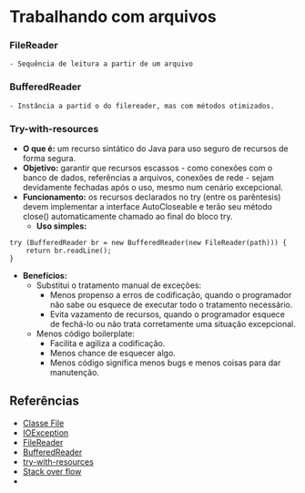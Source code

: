 # Trabalhando com arquivos

### FileReader
	- Sequência de leitura a partir de um arquivo
### BufferedReader
	- Instância a partid o do filereader, mas com métodos otimizados.
### Try-with-resources
- **O que é:** um recurso sintático do Java para uso seguro de recursos de forma segura.
- **Objetivo:** garantir que recursos escassos - como conexões com o banco de dados, referências a arquivos, conexões de rede - sejam devidamente fechadas após o uso, mesmo num cenário excepcional.
- **Funcionamento:** os recursos declarados no try (entre os parêntesis) devem implementar a interface AutoCloseable e terão seu método close() automaticamente chamado ao final do bloco try.
	- **Uso simples:**
```
try (BufferedReader br = new BufferedReader(new FileReader(path))) {
    return br.readLine();
}
```
- **Benefícios:**
	- Substitui o tratamento manual de exceções:
		- Menos propenso a erros de codificação, quando o programador não sabe ou esquece de executar todo o tratamento necessário.
		- Evita vazamento de recursos, quando o programador esquece de fechá-lo ou não trata corretamente uma situação excepcional.
	- Menos código boilerplate:
		- Facilita e agiliza a codificação.
		- Menos chance de esquecer algo.
		- Menos código significa menos bugs e menos coisas para dar manutenção.

## Referências

- [Classe File](https://docs.oracle.com/javase/7/docs/api/java/io/File.html)
- [IOException](https://docs.oracle.com/javase/7/docs/api/java/io/IOException.html)
- [FileReader](https://docs.oracle.com/javase/7/docs/api/java/io/FileReader.html)
- [BufferedReader](https://docs.oracle.com/javase/8/docs/api/java/io/BufferedReader.html)
- [try-with-resources](https://www.baeldung.com/java-try-with-resources)
- [Stack over flow](https://pt.stackoverflow.com/questions/172909/como-funciona-o-try-with-resources)
- []()
